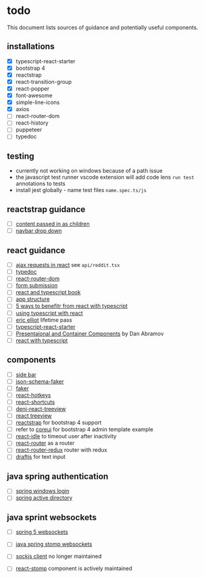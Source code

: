 # todo

This document lists sources of guidance and potentially useful components.

## installations

- [X] typescript-react-starter
- [X] bootstrap 4
- [X] reactstrap
- [X] react-transition-group
- [X] react-popper
- [X] font-awesome
- [X] simple-line-icons
- [X] axios
- [ ] react-router-dom
- [ ] react-history
- [ ] puppeteer
- [ ] typedoc

## testing
- currently not working on windows because of a path issue
- the javascript test runner vscode extension will add code lens `run test` annotations to tests
- install jest globally - name test files `name.spec.ts/js`

## reactstrap guidance

- [ ] [content passed in as children](https://github.com/reactstrap/reactstrap#about-the-project)
- [ ] [navbar drop down](https://codepen.io/eddywashere/pen/KgjQay)

## react guidance

- [ ] [ajax requests in react](https://daveceddia.com/ajax-requests-in-react/) see `api/reddit.tsx`
- [ ] [typedoc](https://github.com/TypeStrong/typedoc)
- [ ] [react-router-dom](https://reacttraining.com/react-router/)
- [ ] [form submission](https://stackblitz.com/edit/react-qcswey)
- [ ] [react and typescript book](https://charleslbryant.gitbooks.io/hello-react-and-typescript/content/Samples/ComponentPropsAndState.html)
- [ ] [app structure](https://hackernoon.com/the-100-correct-way-to-structure-a-react-app-or-why-theres-no-such-thing-3ede534ef1ed)
- [ ] [5 ways to benefitr from react with typescript](https://brightinventions.pl/blog/5-ways-to-benefit-from-typescript-in-react/)
- [ ] [using typescript with react](https://blog.logrocket.com/how-why-a-guide-to-using-typescript-with-react-fffb76c61614)
- [ ] [eric elliot](https://ericelliottjs.com/product/lifetime-access-pass/) lifetime pass
- [ ] [typescript-react-starter](https://github.com/Microsoft/TypeScript-React-Starter)
- [ ] [Presentaional and Container Components](https://medium.com/@dan_abramov/smart-and-dumb-components-7ca2f9a7c7d0) by Dan Abramov
- [ ] [react with typescript](https://blog.logrocket.com/how-why-a-guide-to-using-typescript-with-react-fffb76c61614)

## components

- [ ] [side bar](https://github.com/balloob/react-sidebar/blob/master/src/sidebar.js)
- [ ] [json-schema-faker](https://github.com/json-schema-faker/json-schema-faker)
- [ ] [faker](https://github.com/marak/Faker.js/)
- [ ] [react-hotkeys](https://github.com/greena13/react-hotkeys)
- [ ] [react-shortcuts](https://github.com/avocode/react-shortcuts)
- [ ] [deni-react-treeview](https://denimar.github.io/deni-react-treeview/examples/#/onselectItem)
- [ ] [react treeview](https://github.com/alexcurtis/react-treebeard)
- [ ] [reactstrap](https://github.com/reactstrap/reactstrap#adding-bootstrap) for bootstrap 4 support
- [ ] refer to [coreui](https://github.com/coreui/coreui-free-bootstrap-admin-template) for bootstrap 4 admin template example
- [ ] [react-idle](https://github.com/ReactTraining/react-idle) to timeout user after inactivity
- [ ] [react-router](https://github.com/ReactTraining/react-router) as a router
- [ ] [react-router-redux](https://github.com/reactjs/react-router-redux) router with redux
- [ ] [draftjs](https://draftjs.org/docs/overview.html#content) for text input

## java spring authentication

- [ ] [spring windows login](https://docs.spring.io/spring-security-kerberos/docs/current/reference/html/samples-sec-server-win-auth.html )
- [ ] [spring active directory](https://www.ziaconsulting.com/developer-help/spring-security-active-directory/ )

## java sprint websockets

- [ ] [spring 5 websockets](http://www.baeldung.com/websockets-spring)
- [ ] [java spring stomp websockets](https://spring.io/guides/gs/messaging-stomp-websocket/)
- [ ] [sockjs client](https://github.com/sockjs/sockjs-client) no longer maintained
- [ ] [react-stomp](https://www.npmjs.com/package/react-stomp) component is actively maintained



